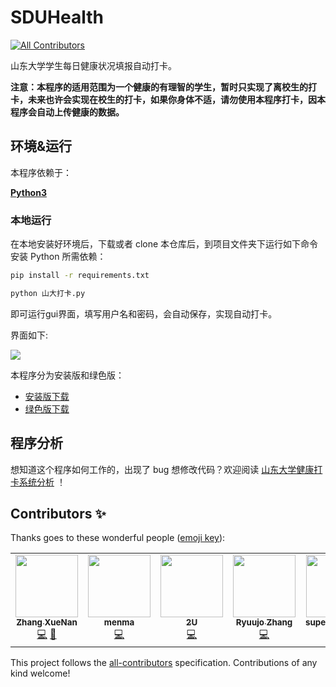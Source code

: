 # SDUHealth
<!-- ALL-CONTRIBUTORS-BADGE:START - Do not remove or modify this section -->
[![All Contributors](https://img.shields.io/badge/all_contributors-5-orange.svg?style=flat-square)](#contributors-)
<!-- ALL-CONTRIBUTORS-BADGE:END -->

山东大学学生每日健康状况填报自动打卡。

**注意：本程序的适用范围为一个健康的有理智的学生，暂时只实现了离校生的打卡，未来也许会实现在校生的打卡，如果你身体不适，请勿使用本程序打卡，因本程序会自动上传健康的数据。**

## 环境&运行

本程序依赖于：

**[Python3](https://www.python.org)**

### 本地运行

在本地安装好环境后，下载或者 clone 本仓库后，到项目文件夹下运行如下命令安装 Python 所需依赖：

```bash
pip install -r requirements.txt
```

```bash
python 山大打卡.py
```

即可运行gui界面，填写用户名和密码，会自动保存，实现自动打卡。

界面如下:

![](https://superzhaoyang.oss-cn-beijing.aliyuncs.com/images/8IJ%60WD4U44%5B%5DG2HQXXTQV%7BX.png)

本程序分为安装版和绿色版：

- [安装版下载](https://superzhaoyang.oss-cn-beijing.aliyuncs.com/images/8IJ%60WD4U44%5B%5DG2HQXXTQV%7BX.png)
- [绿色版下载](https://superzhaoyang.oss-cn-beijing.aliyuncs.com/software/%E5%B1%B1%E5%A4%A7%E6%89%93%E5%8D%A1.zip)

## 程序分析

想知道这个程序如何工作的，出现了 bug 想修改代码？欢迎阅读 [山东大学健康打卡系统分析](https://github.com/viewv/sduhealth/blob/main/doc/analysis.md) ！

## Contributors ✨

Thanks goes to these wonderful people ([emoji key](https://allcontributors.org/docs/en/emoji-key)):

<!-- ALL-CONTRIBUTORS-LIST:START - Do not remove or modify this section -->
<!-- prettier-ignore-start -->
<!-- markdownlint-disable -->
<table>
  <tr>
    <td align="center"><a href="https://tech.viewv.top"><img src="https://avatars3.githubusercontent.com/u/32566594?v=4?s=100" width="100px;" alt=""/><br /><sub><b>Zhang XueNan</b></sub></a><br /><a href="https://github.com/viewv/sduhealth/commits?author=viewv" title="Code">💻</a> <a href="#ideas-viewv" title="Ideas, Planning, & Feedback">🤔</a></td>
    <td align="center"><a href="https://nekokiku.cn/"><img src="https://avatars3.githubusercontent.com/u/34064940?v=4?s=100" width="100px;" alt=""/><br /><sub><b>menma</b></sub></a><br /><a href="https://github.com/viewv/sduhealth/commits?author=nekomiao123" title="Code">💻</a></td>
    <td align="center"><a href="https://www.macrohard.cn"><img src="https://avatars.githubusercontent.com/u/44798266?v=4?s=100" width="100px;" alt=""/><br /><sub><b>2U</b></sub></a><br /><a href="https://github.com/viewv/sduhealth/commits?author=Singularity0909" title="Code">💻</a></td>
    <td align="center"><a href="https://github.com/ryuujo1573"><img src="https://avatars.githubusercontent.com/u/16525512?v=4?s=100" width="100px;" alt=""/><br /><sub><b>Ryuujo Zhang</b></sub></a><br /><a href="https://github.com/viewv/sduhealth/commits?author=ryuujo1573" title="Code">💻</a></td>
    <td align="center"><a href="http://www.superzhaoyang.top"><img src="https://avatars.githubusercontent.com/u/49988452?v=4?s=100" width="100px;" alt=""/><br /><sub><b>superzhaoyang</b></sub></a><br /><a href="https://github.com/viewv/sduhealth/commits?author=superzhaoyang" title="Code">💻</a></td>
  </tr>
</table>

<!-- markdownlint-restore -->
<!-- prettier-ignore-end -->

<!-- ALL-CONTRIBUTORS-LIST:END -->

This project follows the [all-contributors](https://github.com/all-contributors/all-contributors) specification. Contributions of any kind welcome!
